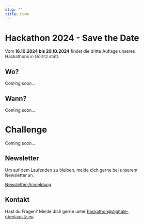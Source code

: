 ```yaml
---
slug: ""
title: Home
---
```


# Hackathon 2024 - Save the Date

Vom **18.10.2024 bis 20.10.2024** findet die dritte Auflage unseres Hackathons in Görlitz statt.

## Wo?

Coming soon...

## Wann?

Coming soon...

# Challenge

Coming soon...

## Newsletter

Um auf dem Laufenden zu bleiben, melde dich gerne bei unserem Newsletter an.

[Newsletter-Anmeldung](https://mailchi.mp/26ea828e4a83/newsletter-hackathon)

## Kontakt

Hast du Fragen? Melde dich gerne unter
[hackathon@digitale-oberlausitz.eu](mailto:hackathon@digitale-oberlausitz.eu).
